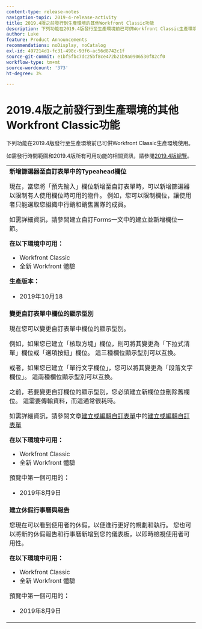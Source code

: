 ```yaml
---
content-type: release-notes
navigation-topic: 2019-4-release-activity
title: 2019.4版之前發行到生產環境的其他Workfront Classic功能
description: 下列功能在2019.4版發行至生產環境前已可供Workfront Classic生產環境使用。
author: Luke
feature: Product Announcements
recommendations: noDisplay, noCatalog
exl-id: 497214d1-fc31-498c-93f6-ac56d8742c1f
source-git-commit: e1bf5fbc7dc25bf8ce472b21b9a0906530f82cf0
workflow-type: tm+mt
source-wordcount: '373'
ht-degree: 3%

---
```


# 2019.4版之前發行到生產環境的其他Workfront Classic功能

下列功能在2019.4版發行至生產環境前已可供Workfront Classic生產環境使用。

如需發行時間範圍和2019.4版所有可用功能的相關資訊，請參閱[2019.4版總覽](../../../../product-announcements/product-releases/quarterly-release-archive/2019.4-release-activity/2019-4-release-activity-overview.md)。

<table style="table-layout:auto"> 
 <col> 
 <tbody> 
  <tr> 
   <td> <strong>新增篩選器至自訂表單中的Typeahead欄位</strong> <p>現在，當您將「預先輸入」欄位新增至自訂表單時，可以新增篩選器以限制有人使用欄位時可用的物件。 例如，您可以限制欄位，讓使用者只能選取您組織中行銷和銷售團隊的成員。</p> <p>如需詳細資訊，請參閱建立自訂Forms一文中的建立並新增欄位一節。</p> 
    <div class="workfront_plans"> 
     <p><strong>在以下環境中可用：</strong> </p> 
     <ul> 
      <li>Workfront Classic</li> 
      <li>全新 Workfront 體驗</li> 
     </ul> 
     <p><strong>生產版本：</strong> </p> 
     <ul> 
      <li> 2019年10月18</li> 
     </ul> 
    </div>  </td> 
  </tr> 
  <tr> 
   <td> 
    <div> 
     <strong>變更自訂表單中欄位的顯示型別</strong> 
     <p>現在您可以變更自訂表單中欄位的顯示型別。</p> 
     <p>例如，如果您已建立「核取方塊」欄位，則可將其變更為「下拉式清單」欄位或「選項按鈕」欄位。 這三種欄位顯示型別可以互換。</p> 
     <p>或者，如果您已建立「單行文字欄位」，您可以將其變更為「段落文字欄位」。 這兩種欄位顯示型別可以互換。</p> 
     <p>之前，若要變更自訂欄位的顯示型別，您必須建立新欄位並刪除舊欄位。 這需要傳輸資料，而這通常很耗時。</p> 
     <p>如需詳細資訊，請參閱文章<a href="../../../../administration-and-setup/customize-workfront/create-manage-custom-forms/create-or-edit-a-custom-form.md" class="MCXref xref" xrefformat="{para}">建立或編輯自訂表單</a>中的<a href="../../../../administration-and-setup/customize-workfront/create-manage-custom-forms/create-or-edit-a-custom-form.md#create" class="MCXref xref" xrefformat="{para}">建立或編輯自訂表單</a></p> 
     <div class="workfront_plans"> 
      <p><strong>在以下環境中可用：</strong> </p> 
      <ul> 
       <li>Workfront Classic</li> 
       <li>全新 Workfront 體驗</li> 
      </ul> 
      <p>預覽中第一個可用的<strong>：</strong> </p> 
      <ul> 
       <li>2019年8月9日</li> 
      </ul> 
     </div> 
     </div> </td> 
  </tr> 
  <tr> 
   <td> 
    <div> 
     <strong>建立休假行事曆與報告</strong> 
     <p>您現在可以看到使用者的休假，以便進行更好的規劃和執行。 您也可以將新的休假報告和行事曆新增到您的儀表板，以即時檢視使用者可用性。</p> 
     <div class="workfront_plans"> 
      <p><strong>在以下環境中可用：</strong> </p> 
      <ul> 
       <li>Workfront Classic</li> 
       <li>全新 Workfront 體驗</li> 
      </ul> 
      <p>預覽中第一個可用的<strong>：</strong> </p> 
      <ul> 
       <li>2019年8月9日</li> 
      </ul> 
     </div> 
     </div> </td> 
  </tr> 
 </tbody> 
</table>
